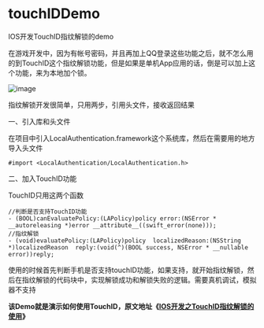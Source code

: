 # touchIDDemo
IOS开发TouchID指纹解锁的demo

在游戏开发中，因为有帐号密码，并且再加上QQ登录这些功能之后，就不怎么用的到TouchID这个指纹解锁功能，但是如果是单机App应用的话，倒是可以加上这个功能，来为本地加个锁。

![image](http://cdn.hudongdong.com/content/uploadfile/201610/a4201477905426.png)

指纹解锁开发很简单，只用两步，引用头文件，接收返回结果

一、引入库和头文件

在项目中引入LocalAuthentication.framework这个系统库，然后在需要用的地方导入头文件

```
#import <LocalAuthentication/LocalAuthentication.h>
```

二、加入TouchID功能

TouchID只用这两个函数

```
//判断是否支持TouchID功能
- (BOOL)canEvaluatePolicy:(LAPolicy)policy error:(NSError * __autoreleasing *)error __attribute__((swift_error(none)));
//指纹解锁
- (void)evaluatePolicy:(LAPolicy)policy  localizedReason:(NSString *)localizedReason  reply:(void(^)(BOOL success, NSError * __nullable error))reply;
```

使用的时候首先判断手机是否支持touchID功能，如果支持，就开始指纹解锁，然后在指纹解锁的代码块中，实现解锁成功和解锁失败的逻辑。需要真机调试，模拟器不支持

**该Demo就是演示如何使用TouchID，原文地址《[IOS开发之TouchID指纹解锁的使用](http://www.hudongdong.com/ios/381.html)》**

